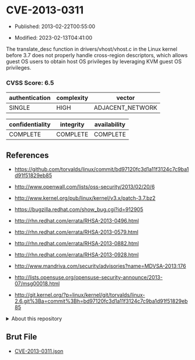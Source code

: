 # CVE-2013-0311

- Published: 2013-02-22T00:55:00

- Modified: 2023-02-13T04:41:00

The translate_desc function in drivers/vhost/vhost.c in the Linux kernel before 3.7 does not properly handle cross-region descriptors, which allows guest OS users to obtain host OS privileges by leveraging KVM guest OS privileges.

### CVSS Score: **6.5**

| authentication | complexity | vector |
| --- | --- | --- |
| SINGLE | HIGH | ADJACENT_NETWORK |

| confidentiality | integrity | availability |
| --- | --- | --- |
| COMPLETE | COMPLETE | COMPLETE |

## References

* https://github.com/torvalds/linux/commit/bd97120fc3d1a11f3124c7c9ba1d91f51829eb85

* http://www.openwall.com/lists/oss-security/2013/02/20/6

* http://www.kernel.org/pub/linux/kernel/v3.x/patch-3.7.bz2

* https://bugzilla.redhat.com/show_bug.cgi?id=912905

* http://rhn.redhat.com/errata/RHSA-2013-0496.html

* http://rhn.redhat.com/errata/RHSA-2013-0579.html

* http://rhn.redhat.com/errata/RHSA-2013-0882.html

* http://rhn.redhat.com/errata/RHSA-2013-0928.html

* http://www.mandriva.com/security/advisories?name=MDVSA-2013:176

* http://lists.opensuse.org/opensuse-security-announce/2013-07/msg00018.html

* http://git.kernel.org/?p=linux/kernel/git/torvalds/linux-2.6.git%3Ba=commit%3Bh=bd97120fc3d1a11f3124c7c9ba1d91f51829eb85

<details>
<summary>About this repository</summary> 

  This repository is part of the project [Live Hack CVE](https://github.com/Live-Hack-CVE). Main website can be found [www.live-hack.org](https://www.live-hack.org) 
  
  Made by [Sn0wAlice](https://github.com/Sn0wAlice) for the people that care about security and need to have a feed of the latest CVEs. Hope you enjoy it, don't forget to star the repo and follow me on [Twitter](https://twitter.com/Sn0wAlice) and [Github](https://github.com/Sn0wAlice). And that is my [personnal website](https://www.alice-snow.me/)

  - [Home Page](https://github.com/Live-Hack-CVE)
  - [Framework](https://github.com/Live-Hack-CVE/cve-framework)
  - [CVE database](https://github.com/Live-Hack-CVE/full_database)
  - [Changelog](https://github.com/Live-Hack-CVE/Changelog)
</details>

## Brut File

* [CVE-2013-0311.json](https://raw.githubusercontent.com/Live-Hack-CVE/full_database/main/cves/2013/CVE-2013-0311.json)

